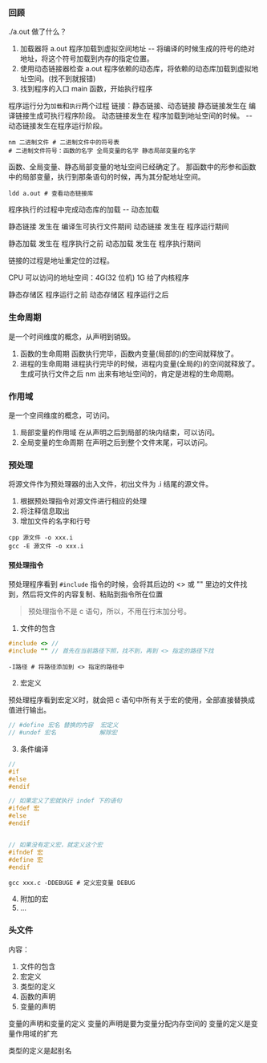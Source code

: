 ### 回顾

./a.out 做了什么？

1. 加载器将 a.out 程序加载到虚拟空间地址 -- 将编译的时候生成的符号的绝对地址，将这个符号加载到内存的指定位置。
2. 使用动态链接器检查 a.out 程序依赖的动态库，将依赖的动态库加载到虚拟地址空间。(找不到就报错)
3. 找到程序的入口 main 函数，开始执行程序

程序运行分为`加载`和`执行`两个过程
链接：静态链接、动态链接
静态链接发生在 编译链接生成可执行程序阶段。
动态链接发生在 程序加载到地址空间的时候。
-- 动态链接发生在程序运行阶段。

```shell
nm 二进制文件 # 二进制文件中的符号表
# 二进制文件符号：函数的名字 全局变量的名字 静态局部变量的名字
```

函数、全局变量、静态局部变量的地址空间已经确定了。
那函数中的形参和函数中的局部变量，执行到那条语句的时候，再为其分配地址空间。

```shell
ldd a.out # 查看动态链接库
```

程序执行的过程中完成动态库的加载 -- 动态加载

静态链接 发生在 编译生可执行文件期间
动态链接 发生在 程序运行期间

静态加载 发生在 程序执行之前
动态加载 发生在 程序执行期间

链接的过程是地址重定位的过程。

CPU 可以访问的地址空间：4G(32 位机)
1G 给了内核程序

静态存储区 程序运行之前
动态存储区 程序运行之后

### 生命周期

是一个时间维度的概念，从声明到销毁。

1. 函数的生命周期
   函数执行完毕，函数内变量(局部的)的空间就释放了。
2. 进程的生命周期
   进程执行完毕的时候，进程内变量(全局的)的空间就释放了。
   生成可执行文件之后 nm 出来有地址空间的，肯定是进程的生命周期。

### 作用域

是一个空间维度的概念，可访问。

1. 局部变量的作用域
   在从声明之后到局部的块内结束，可以访问。
2. 全局变量的生命周期
   在声明之后到整个文件末尾，可以访问。

### 预处理

将源文件作为预处理器的出入文件，初出文件为 .i 结尾的源文件。

1. 根据预处理指令对源文件进行相应的处理
2. 将注释信息取出
3. 增加文件的名字和行号

```shell
cpp 源文件 -o xxx.i
gcc -E 源文件 -o xxx.i
```

#### 预处理指令

预处理程序看到 `#include` 指令的时候，会将其后边的 <> 或 "" 里边的文件找到，然后将文件的内容复制、粘贴到指令所在位置

> 预处理指令不是 c 语句，所以，不用在行末加分号。

1. 文件的包含

```c
#include <> //
#include "" // 首先在当前路径下照，找不到，再到 <> 指定的路径下找
```

```shell
-I路径 # 将路径添加到 <> 指定的路径中
```

2. 宏定义

预处理程序看到宏定义时，就会把 c 语句中所有关于宏的使用，全部直接替换成值进行输出。

```c
// #define 宏名 替换的内容  宏定义
// #undef 宏名            解除宏
```

3. 条件编译

```c
//
#if
#else
#endif

// 如果定义了宏就执行 indef 下的语句
#ifdef 宏
#else
#endif


// 如果没有定义宏，就定义这个宏
#ifndef 宏
#define 宏
#endif

```

```shell
gcc xxx.c -DDEBUGE # 定义宏变量 DEBUG
```

4. 附加的宏
5. ...

### 头文件

内容：

1. 文件的包含
2. 宏定义
3. 类型的定义
4. 函数的声明
5. 变量的声明

变量的声明和变量的定义
变量的声明是要为变量分配内存空间的
变量的定义是变量作用域的扩充

类型的定义是起别名
